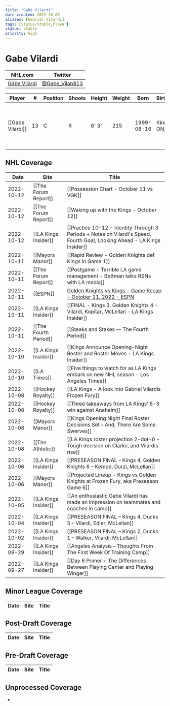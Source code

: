 ```yaml
---
title: "Gabe Vilardi"
date-created: 2022-10-06
aliases: [Gabriel Vilardi]
tags: [Status/Stable,Player]
status: stable
priority: high
---
```


# Gabe Vilardi

NHL.com | Twitter
-|-
[Gabe Vilardi](https://www.nhl.com/player/gabriel-vilardi-8480014) | [@Gabe_Vilardi13](https://twitter.com/Gabe_Vilardi13)

Player | \# | Position | Shoots | Height | Weight | Born | Birthplace | Draft 
-|-|-|-|-|-|-|-|-
[[Gabe Vilardi]] | 13 | C | R | 6' 3" | 215 | 1999-08-16 | Kingston, ON, CAN | 2017 LAK, 1st rd, 11th pk (11th overall)



## NHL  Coverage
Date | Site| Title
---|---|---
2022-10-12 | [[The Forum Report]] | [[Possession Chart - October 11 vs VGK]]
2022-10-12 | [[The Forum Report]] | [[Waking up with the Kings - October 12]]
2022-10-12 | [[LA Kings Insider]] | [[Practice 10-12 - Identity Through 3 Periods + Notes on Vilardi's Speed, Fourth Goal, Looking Ahead - LA Kings Insider]]
2022-10-11 | [[Mayors Manor]] | [[Rapid Review - Golden Knights def Kings in Game 1]]
2022-10-11 | [[The Forum Report]] | [[Postgame - Terrible LA game management - Bettman talks RSNs with LA media]]
2022-10-11 | [[ESPN]] | [Golden Knights vs Kings - Game Recap - October 11, 2022 - ESPN](https://www.espn.com/nhl/recap/_/gameId/401458592)
2022-10-11 | [[LA Kings Insider]] | [[FINAL - Kings 3, Golden Knights 4 - Vilardi, Kopitar, McLellan - LA Kings Insider]]
2022-10-11 | [[The Fourth Period]] | [[Steaks and Stakes — The Fourth Period]]
2022-10-10 | [[LA Kings Insider]] | [[Kings Announce Opening-Night Roster and Roster Moves - LA Kings Insider]]
2022-10-10 | [[LA Times]] | [[Five things to watch for as LA Kings embark on new NHL season - Los Angeles Times]]
2022-10-08 | [[Hockey Royalty]] | [[LA Kings - A look into Gabriel Vilardis Frozen Fury]]
2022-10-08 | [[Hockey Royalty]] | [[Three takeaways from LA Kings’ 6-3 win against Anaheim]]
2022-10-08 | [[Mayors Manor]] | [[Kings Opening Night Final Roster Decisions Set – And, There Are Some Swerves]]
2022-10-08 | [[The Athletic]] | [[LA Kings roster projection 2-dot-0 - Tough decision on Clarke, and Vilardis rise]]
2022-10-06 | [[LA Kings Insider]] | [[PRESEASON FINAL – Kings 4, Golden Knights 6 – Kempe, Durzi, McLellan]]
2022-10-06 | [[Mayors Manor]] | [[Projected Lineup - Kings vs Golden Knights at Frozen Fury, aka Preseason Game 6]]
2022-10-05 | [[LA Kings Insider]] |  [[An enthusiastic Gabe Vilardi has made an impression on teammates and coaches in camp]]
2022-10-04   | [[LA Kings Insider]]  | [[PRESEASON FINAL – Kings 4, Ducks 5 – Vilardi, Edler, McLellan]]
2022-10-02 | [[LA Kings Insider]] |  [[PRESEASON FINAL – Kings 2, Ducks 1 – Walker, Vilardi, McLellan]]
2022-09-29 | [[LA Kings Insider]] |  [[Angeles Analysis – Thoughts From The First Week Of Training Camp]]
2022-09-27 | [[LA Kings Insider]] |  [[Day 6 Primer + The Differences Between Playing Center and Playing Winger]]




## Minor League Coverage
Date | Site |  Title
---|---|---




## Post-Draft Coverage
Date | Site |  Title
---|---|---



## Pre-Draft Coverage
Date | Site |  Title
---|---|---

## Unprocessed Coverage
- 
